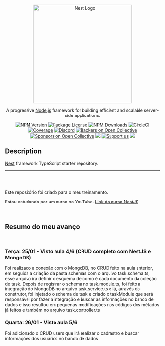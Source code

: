<p align="center">
  <a href="http://nestjs.com/" target="blank"><img src="https://nestjs.com/img/logo_text.svg" width="320" alt="Nest Logo" /></a>
</p>

[circleci-image]: https://img.shields.io/circleci/build/github/nestjs/nest/master?token=abc123def456
[circleci-url]: https://circleci.com/gh/nestjs/nest

  <p align="center">A progressive <a href="http://nodejs.org" target="_blank">Node.js</a> framework for building efficient and scalable server-side applications.</p>
    <p align="center">
<a href="https://www.npmjs.com/~nestjscore" target="_blank"><img src="https://img.shields.io/npm/v/@nestjs/core.svg" alt="NPM Version" /></a>
<a href="https://www.npmjs.com/~nestjscore" target="_blank"><img src="https://img.shields.io/npm/l/@nestjs/core.svg" alt="Package License" /></a>
<a href="https://www.npmjs.com/~nestjscore" target="_blank"><img src="https://img.shields.io/npm/dm/@nestjs/common.svg" alt="NPM Downloads" /></a>
<a href="https://circleci.com/gh/nestjs/nest" target="_blank"><img src="https://img.shields.io/circleci/build/github/nestjs/nest/master" alt="CircleCI" /></a>
<a href="https://coveralls.io/github/nestjs/nest?branch=master" target="_blank"><img src="https://coveralls.io/repos/github/nestjs/nest/badge.svg?branch=master#9" alt="Coverage" /></a>
<a href="https://discord.gg/G7Qnnhy" target="_blank"><img src="https://img.shields.io/badge/discord-online-brightgreen.svg" alt="Discord"/></a>
<a href="https://opencollective.com/nest#backer" target="_blank"><img src="https://opencollective.com/nest/backers/badge.svg" alt="Backers on Open Collective" /></a>
<a href="https://opencollective.com/nest#sponsor" target="_blank"><img src="https://opencollective.com/nest/sponsors/badge.svg" alt="Sponsors on Open Collective" /></a>
  <a href="https://paypal.me/kamilmysliwiec" target="_blank"><img src="https://img.shields.io/badge/Donate-PayPal-ff3f59.svg"/></a>
    <a href="https://opencollective.com/nest#sponsor"  target="_blank"><img src="https://img.shields.io/badge/Support%20us-Open%20Collective-41B883.svg" alt="Support us"></a>
  <a href="https://twitter.com/nestframework" target="_blank"><img src="https://img.shields.io/twitter/follow/nestframework.svg?style=social&label=Follow"></a>
</p>
  <!--[![Backers on Open Collective](https://opencollective.com/nest/backers/badge.svg)](https://opencollective.com/nest#backer)
  [![Sponsors on Open Collective](https://opencollective.com/nest/sponsors/badge.svg)](https://opencollective.com/nest#sponsor)-->

## Description

[Nest](https://github.com/nestjs/nest) framework TypeScript starter repository.
<hr>

<br><br>



<p> Este repositório foi criado para o meu treinamento.</p>

<p>
Estou estudando por um curso no YouTube. <a href="https://www.youtube.com/playlist?list=PLryJIoSncQyNzHHbHMPQkjPRP3Kv0ICnq" target="_blank">Link do curso NestJS</a> 
</p>
<br>

## Resumo do meu avanço
<br>
<h3>Terça: 25/01 - Visto aula 4/6 (CRUD completo com NestJS e MongoDB)</h3>
<p>Foi realizado a conexão com o MongoDB, no CRUD feito na aula anterior, em seguida a criação da pasta schemas com o arquivo task.schema.ts, esse arquivo irá definir o esquema de como é cada documento da coleção de task. Depois de registrar o schema no task.module.ts, foi feito a integração do MongoDB no arquivo task.service.ts e lá, através do construtor, foi injetado o schema de task e criado o taskModule que será responsável por fazer a integração e buscar as informações no banco de dados e isso resultou em pequenas modificações nos códigos dos métados já feitos e também no arquivo task.controller.ts </p>


<h3>Quarta: 26/01 - Visto aula 5/6 </h3>
<p>Foi adicionado o CRUD users que irá realizar o cadrastro e buscar informações dos usuários no bando de dados</p>
